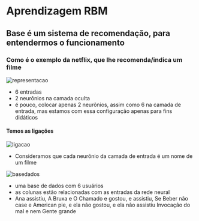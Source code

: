 # Aprendizagem RBM

## Base é um sistema de recomendação, para entendermos o funcionamento

### Como é o exemplo da netflix, que lhe recomenda/indica um filme

![representacao](/aprendizagem_nao_supervisionada/algoritmos/Boltzmann_Machine/documenta%C3%A7%C3%A3o/img/representacaoRBM.png)

- 6 entradas
- 2 neurônios na camada oculta
- é pouco, colocar apenas 2 neurônios, assim como 6 na camada de entrada, mas estamos com essa configuração apenas para fins didáticos

#### Temos as ligações

![ligacao](/aprendizagem_nao_supervisionada/algoritmos/Boltzmann_Machine/documenta%C3%A7%C3%A3o/img/RBMligacao.png)

- Consideramos que cada neurônio da camada de entrada é um nome de um filme

![basedados](/aprendizagem_nao_supervisionada/algoritmos/Boltzmann_Machine/documenta%C3%A7%C3%A3o/img/basedados.png)

- uma base de dados com 6 usuários
- as colunas estão relacionadas com as entradas da rede neural
- Ana assistiu, A Bruxa e O Chamado e gostou, e assistiu, Se Beber não case e American pie, e ela não gostou, e ela não assistiu Invocação do mal e nem Gente grande

